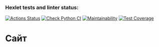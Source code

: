 ### Hexlet tests and linter status:
[![Actions Status](https://github.com/Madixxx22/python-project-83/workflows/hexlet-check/badge.svg)](https://github.com/Madixxx22/python-project-83/actions)
[![Check Python CI](https://github.com/Madixxx22/python-project-83/actions/workflows/Project-CI.yml/badge.svg)](https://github.com/Madixxx22/python-project-83/actions/workflows/Project-CI.yml)
[![Maintainability](https://api.codeclimate.com/v1/badges/2ebcb22c7decb52374ce/maintainability)](https://codeclimate.com/github/Madixxx22/python-project-83/maintainability)
[![Test Coverage](https://api.codeclimate.com/v1/badges/2ebcb22c7decb52374ce/test_coverage)](https://codeclimate.com/github/Madixxx22/python-project-83/test_coverage)
# Сайт
